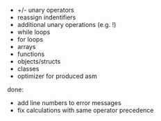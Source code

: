 - +/- unary operators
- reassign indentifiers
- additional unary operations (e.g. !)
- while loops
- for loops
- arrays
- functions
- objects/structs
- classes
- optimizer for produced asm

done:
- add line numbers to error messages
- fix calculations with same operator precedence
